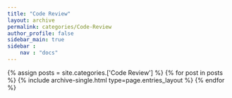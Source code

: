 ```yaml
---
title: "Code Review"
layout: archive
permalink: categories/Code-Review
author_profile: false
sidebar_main: true
sidebar :
    nav : "docs"
---
```


{% assign posts = site.categories.['Code Review'] %}
{% for post in posts %} {% include archive-single.html type=page.entries_layout %} {% endfor %}